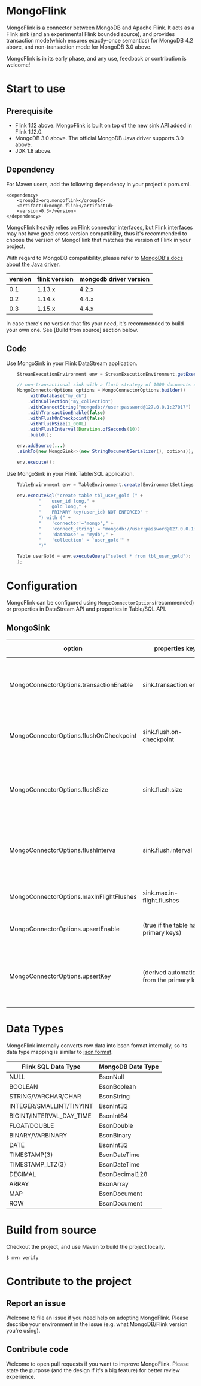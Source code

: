 # MongoFlink
MongoFlink is a connector between MongoDB and Apache Flink. It acts as a Flink sink (and an experimental Flink bounded
source), and provides transaction mode(which ensures exactly-once semantics) for MongoDB 4.2 above, and non-transaction
mode for MongoDB 3.0 above.

MongoFlink is in its early phase, and any use, feedback or contribution is welcome!

# Start to use
## Prerequisite

- Flink 1.12 above. MongoFlink is built on top of the new sink API added in Flink 1.12.0.
- MongoDB 3.0 above. The official MongoDB Java driver supports 3.0 above.
- JDK 1.8 above.

## Dependency

For Maven users, add the following dependency in your project's pom.xml.

```
<dependency>
	<groupId>org.mongoflink</groupId>
	<artifactId>mongo-flink</artifactId>
	<version>0.3</version>
</dependency>
```

MongoFlink heavily relies on Flink connector interfaces, but Flink interfaces may not have good cross version
compatibility, thus it's recommended to choose the version of MongoFlink that matches the version of Flink
in your project.

With regard to MongoDB compatibility, please refer to [MongoDB's docs about the Java driver](https://www.mongodb.com/docs/drivers/java/sync/current/compatibility/).

| version | flink version | mongodb driver version |
| ------- | ------------- |------------------------|
| 0.1 | 1.13.x | 4.2.x                  |
| 0.2 | 1.14.x | 4.4.x                  |
| 0.3 | 1.15.x | 4.4.x                  |

In case there's no version that fits your need, it's recommended to build your own one. See [Build from source]
section below.

## Code

Use MongoSink in your Flink DataStream application.

```java
	StreamExecutionEnvironment env = StreamExecutionEnvironment.getExecutionEnvironment();

	// non-transactional sink with a flush strategy of 1000 documents or 10 seconds
	MongoConnectorOptions options = MongoConnectorOptions.builder()
		.withDatabase("my_db")
		.withCollection("my_collection")
		.withConnectString("mongodb://user:password@127.0.0.1:27017")
		.withTransactionEnable(false)
		.withFlushOnCheckpoint(false)
		.withFlushSize(1_000L)
		.withFlushInterval(Duration.ofSeconds(10))
		.build();

	env.addSource(...)
	.sinkTo(new MongoSink<>(new StringDocumentSerializer(), options));

	env.execute();
```

Use MongoSink in your Flink Table/SQL application.

```java
	TableEnvironment env = TableEnvironment.create(EnvironmentSettings.inStreamingMode());

	env.executeSql("create table tbl_user_gold (" +
			"    user_id long," +
			"    gold long," +
			"    PRIMARY key(user_id) NOT ENFORCED" +
			") with (" +
			"    'connector'='mongo'," +
			"    'connect_string' = 'mongodb://user:password@127.0.0.1:27017'," +
			"    'database' = 'mydb'," +
			"    'collection' = 'user_gold'" +
			")"

	Table userGold = env.executeQuery("select * from tbl_user_gold");
	);
```

# Configuration

MongoFlink can be configured using `MongoConnectorOptions`(recommended) or properties in DataStream API and properties
in Table/SQL API.

## MongoSink

| option                                  | properties key                              | description                                                                                    | default value |
|-----------------------------------------|---------------------------------------------|------------------------------------------------------------------------------------------------|--------------|
| MongoConnectorOptions.transactionEnable | sink.transaction.enable                     | Whether to use transactions in MongoSink (requires MongoDB 4.2+).                              | false        |
| MongoConnectorOptions.flushOnCheckpoint | sink.flush.on-checkpoint                    | Whether to flush the buffered documents on checkpoint barriers.                                | false        |
| MongoConnectorOptions.flushSize         | sink.flush.size                             | Max buffered documents before flush. Only valid when `sink.flush.on-checkpoint` is `false`.    | 1000         |
| MongoConnectorOptions.flushInterva      | sink.flush.interval                         | Flush interval in milliseconds. Only valid when `sink.flush.on-checkpoint` is `false`.         | 30000        |
| MongoConnectorOptions.maxInFlightFlushes | sink.max.in-flight.flushes                  | Max in-flight flushes before blocking the writer.                                              | 5            |
| MongoConnectorOptions.upsertEnable | (true if the table has primary keys)        | Whether to write documents via upsert mode.                                                    | false        |
| MongoConnectorOptions.upsertKey | (derived automatically from the primary key) | The primary keys for upsert. Only valid in upsert mode. Keys are in csv format for properties. | []           |

# Data Types

MongoFlink internally converts row data into bson format internally, so its data type mapping is
similar to [json format](https://nightlies.apache.org/flink/flink-docs-stable/docs/connectors/table/formats/json/#data-type-mapping).

| Flink SQL Data Type      | MongoDB Data Type |
|--------------------------|-----------------|
| NULL                     | BsonNull        |
| BOOLEAN                  | BsonBoolean     |
| STRING/VARCHAR/CHAR      | BsonString      |
| INTEGER/SMALLINT/TINYINT | BsonInt32       |
| BIGINT/INTERVAL_DAY_TIME | BsonInt64       |
| FLOAT/DOUBLE             | BsonDouble      |
| BINARY/VARBINARY         | BsonBinary      |
| DATE                     | BsonInt32       |
| TIMESTAMP(3)             | BsonDateTime    |
| TIMESTAMP_LTZ(3)         | BsonDateTime    |
| DECIMAL                  | BsonDecimal128  |
| ARRAY                    | BsonArray       |
| MAP                      | BsonDocument    |
| ROW                      | BsonDocument    |

# Build from source

Checkout the project, and use Maven to build the project locally.

```
$ mvn verify
```

# Contribute to the project

## Report an issue
Welcome to file an issue if you need help on adopting MongoFlink. Please describe your environment in the issue
(e.g. what MongoDB/Flink version you're using).

## Contribute code
Welcome to open pull requests if you want to improve MongoFlink. Please state the purpose (and the design if it's a big
feature) for better review experience.
